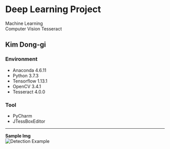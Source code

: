
# Deep Learning Project     
   Machine Learning    
   Computer Vision
   Tesseract


Kim Dong-gi
---

### **Environment**  
+ Anaconda 4.6.11
+ Python 3.7.3
+ Tensorflow 1.13.1
+ OpenCV 3.4.1
+ Tesseract 4.0.0
### **Tool**  
+ PyCharm  
+ JTessBoxEditor   
---

**Sample Img**  
![Detection Example](https://i.postimg.cc/sgJLT1qm/tesseract.png)



